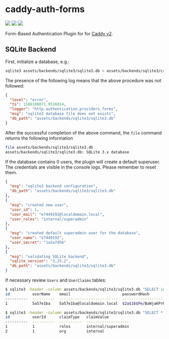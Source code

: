 # caddy-auth-forms

<a href="https://github.com/greenpau/caddy-auth-forms/actions/" target="_blank"><img src="https://github.com/greenpau/caddy-auth-forms/workflows/build/badge.svg?branch=master"></a>
<a href="https://pkg.go.dev/github.com/greenpau/caddy-auth-forms" target="_blank"><img src="https://img.shields.io/badge/godoc-reference-blue.svg"></a>
<a href="https://caddy.community" target="_blank"><img src="https://img.shields.io/badge/community-forum-ff69b4.svg"></a>

Form-Based Authentication Plugin for for [Caddy v2](https://github.com/caddyserver/caddy).


## SQLite Backend

First, initialize a database, e.g.:

```bash
sqlite3 assets/backends/sqlite3/sqlite3.db < assets/backends/sqlite3/create_db.sql
```

The presence of the following log means that the above procedure was
not followed:

```json
{
  "level": "error",
  "ts": 1588190071.9516814,
  "logger": "http.authentication.providers.forms",
  "msg": "sqlite3 database file does not exists",
  "db_path": "assets/backends/sqlite3/sqlite3.db"
}
```

After the successful completion of the above command, the
`file` command returns the following information

```bash
file assets/backends/sqlite3/sqlite3.db
assets/backends/sqlite3/sqlite3.db: SQLite 3.x database
```

If the database contains 0 users, the plugin will create a default superuser.
The credentials are visible in the console logs. Please remember to reset them.

```json
{
  "msg": "sqlite3 backend configuration",
  "db_path": "assets/backends/sqlite3/sqlite3.db"
},
{
  "msg": "created new user",
  "user_id": 1,
  "user_mail": "e7449192@localdomain.local",
  "user_roles": "internal/superadmin"
},
{
  "msg": "created default superadmin user for the database",
  "user_name": "e7449192",
  "user_secret": "1a2a7d56"
},
{
  "msg": "validating SQLite backend",
  "sqlite_version": "3.25.2",
  "db_path": "assets/backends/sqlite3/sqlite3.db"
}
```

If necessary review `Users` and `UserClaims` tables:

```bash
$ sqlite3 -header -column assets/backends/sqlite3/sqlite3.db "SELECT id, userName, email, passwordHash FROM Users;"
id          userName    email                       passwordHash
----------  ----------  --------------------------  ------------------------------------------------------------
1           5a57e1ba    5a57e1ba@localdomain.local  $2a$16$Pe/BaWjaKPrMLM7leFHpgOB9x/SpXUHdgeNIblaZCPfONtQmfBsji

$ sqlite3 -header -column assets/backends/sqlite3/sqlite3.db "SELECT * FROM UserClaims;"
id          userId      claimType   claimValue
----------  ----------  ----------  -------------------
1           1           roles       internal/superadmin
2           1           org         internal
```
